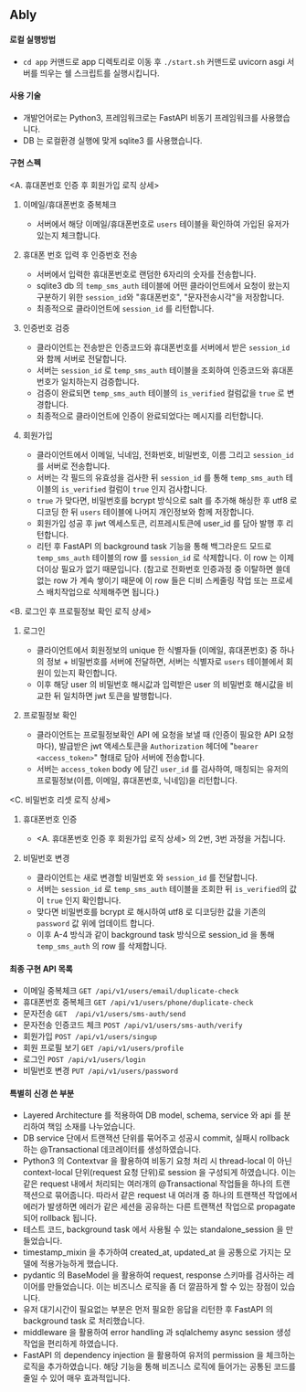 ## Ably

#### 로컬 실행방법

- `cd app` 커맨드로 app 디렉토리로 이동 후  `./start.sh` 커맨드로 uvicorn asgi 서버를 띄우는 쉘 스크립트를 실행시킵니다.


#### 사용 기술

- 개발언어로는 Python3, 프레임워크로는 FastAPI 비동기 프레임워크를 사용했습니다.
- DB 는 로컬환경 실행에 맞게 sqlite3 를 사용했습니다.

#### 구현 스펙

<A. 휴대폰번호 인증 후 회원가입 로직 상세>
1. 이메일/휴대폰번호 중복체크
   - 서버에서 해당 이메일/휴대폰번호로 `users` 테이블을 확인하여 가입된 유저가 있는지 체크합니다.
2. 휴대폰 번호 입력 후 인증번호 전송
   - 서버에서 입력한 휴대폰번호로 랜덤한 6자리의 숫자를 전송합니다.
   - sqlite3 db 의 `temp_sms_auth` 테이블에 어떤 클라이언트에서 요청이 왔는지 구분하기 위한 
     `session_id`와 "휴대폰번호", "문자전송시각"을 저장합니다.
   - 최종적으로 클라이언트에 `session_id` 를 리턴합니다.     

3. 인증번호 검증
   - 클라이언트는 전송받은 인증코드와 휴대폰번호를 서버에서 받은
     `session_id` 와 함께 서버로 전달합니다.
   - 서버는 `session_id` 로 `temp_sms_auth` 테이블을 조회하여
    인증코드와 휴대폰번호가 일치하는지 검증합니다.
   - 검증이 완료되면 `temp_sms_auth` 테이블의 `is_verified` 컬럼값을
     `true` 로 변경합니다.
   - 최종적으로 클라이언트에 인증이 완료되었다는 메시지를 리턴합니다.
    
4. 회원가입
   - 클라이언트에서 이메일, 닉네임, 전화번호, 비밀번호, 이름 그리고
     `session_id` 를 서버로 전송합니다.
   - 서버는 각 필드의 유효성을 검사한 뒤 `session_id` 를 통해 `temp_sms_auth`
    테이블의 `is_verified` 컬럼이 `true` 인지 검사합니다.
   - `true` 가 맞다면, 비밀번호를 bcrypt 방식으로 salt 를 추가해 해싱한 후 utf8 로 디코딩 한 뒤 
     `users` 테이블에 나머지 개인정보와 함께 저장합니다.      
   - 회원가입 성공 후 jwt 엑세스토큰, 리프레시토큰에 user_id 를 담아 발행 후 리턴합니다.
   - 리턴 후 FastAPI 의 background task 기능을 통해 백그라운드 모드로 `temp_sms_auth` 
    테이블의 row 를 `session_id` 로 삭제합니다. 이 row 는 이제 더이상 필요가 없기 때문입니다.
     (참고로 전화번호 인증과정 중 이탈하면 쓸데없는 row 가 계속 쌓이기 때문에 이 row 들은 
     디비 스케줄링 작업 또는 프로세스 배치작업으로 삭제해주면 됩니다.)
     
<B. 로그인 후 프로필정보 확인 로직 상세>
1. 로그인
    - 클라이언트에서 회원정보의 unique 한 식별자들 (이메일, 휴대폰번호) 중 하나의 정보 + 비밀번호를
    서버에 전달하면, 서버는 식별자로 `users` 테이블에서 회원이 있는지 확인합니다.
    - 이후 해당 user 의 비밀번호 해시값과 입력받은 user 의 비밀번호 해시값을 비교한 뒤 일치하면
    jwt 토큰을 발행합니다.
      
2. 프로필정보 확인
    - 클라이언트는 프로필정보확인 API 에 요청을 보낼 때 (인증이 필요한 API 요청마다), 발급받은 jwt 액세스토큰을 `Authorization` 헤더에 
    "`bearer <access_token>`" 형태로 담아 서버에 전송합니다.  
    - 서버는 `access_token` body 에 담긴 `user_id` 를 검사하여, 매칭되는 유저의 프로필정보(이름, 이메일, 휴대폰번호, 닉네임)을 리턴합니다. 

<C. 비밀번호 리셋 로직 상세>
1. 휴대폰번호 인증
    - <A. 휴대폰번호 인증 후 회원가입 로직 상세> 의 2번, 3번 과정을 거칩니다.
      
2. 비밀번호 변경
    - 클라이언트는 새로 변경할 비밀번호 와 `session_id` 를 전달합니다.
    - 서버는 `session_id` 로 `temp_sms_auth` 테이블을 조회한 뒤 
      `is_verified`의 값이 `true` 인지 확인합니다.
    - 맞다면 비밀번호를 bcrypt 로 해시하여 utf8 로 디코딩한 값을 기존의 `password` 값 위에 업데이트 합니다.
    - 이후 A-4 방식과 같이 background task 방식으로 session_id 을 통해 `temp_sms_auth` 의 row 를 삭제합니다. 


#### 최종 구현 API 목록

- 이메일 중복체크 `GET /api/v1/users/email/duplicate-check`
- 휴대폰번호 중복체크 `GET /api/v1/users/phone/duplicate-check`
- 문자전송 `GET  /api/v1/users/sms-auth/send`
- 문자전송 인증코드 체크 `POST /api/v1/users/sms-auth/verify`
- 회원가입 `POST /api/v1/users/singup`
- 회원 프로필 보기 `GET /api/v1/users/profile`
- 로그인 `POST /api/v1/users/login`
- 비밀번호 변경 `PUT /api/v1/users/password`


#### 특별히 신경 쓴 부분

- Layered Architecture 를 적용하여 DB model, schema, service 와 api 를 분리하여 책임 소재를 나누었습니다.
- DB service 단에서 트랜잭션 단위를 묶어주고 성공시 commit, 실패시 rollback 하는 @Transactional 데코레이터를 생성하였습니다.    
- Python3 의 Contextvar 을 활용하여 비동기 요청 처리 시 
  thread-local 이 아닌 context-local 단위(request 요청 단위)로 session 을 구성되게 하였습니다.
  이는 같은 request 내에서 처리되는 여러개의 @Transactional 작업들을 하나의 트랜잭션으로 묶어줍니다. 따라서
  같은 request 내 여러개 중 하나의 트랜잭션 작업에서 에러가 발생하면 에러가 같은 세션을 공유하는 다른 트랜잭션 작업으로
  propagate 되어 rollback 됩니다. 
- 테스트 코드, background task 에서 사용될 수 있는 standalone_session 을 만들었습니다.
- timestamp_mixin 을 추가하여 created_at, updated_at 을 공통으로 가지는 모델에 적용가능하게 했습니다.
- pydantic 의 BaseModel 을 활용하여 request, response 스키마를 검사하는 레이어를 만들었습니다. 이는
  비즈니스 로직을 좀 더 깔끔하게 할 수 있는 장점이 있습니다.
- 유저 대기시간이 필요없는 부분은 먼저 필요한 응답을 리턴한 후 FastAPI 의 background task 로 처리했습니다.  
- middleware 을 활용하여 error handling 과 sqlalchemy async session 생성작업을 편리하게 하였습니다.
- FastAPI 의 dependency injection 을 활용하여 유저의 permission 을 체크하는 로직을 추가하였습니다. 해당 기능을 통해
  비즈니스 로직에 들어가는 공통된 코드를 줄일 수 있어 매우 효과적입니다.
